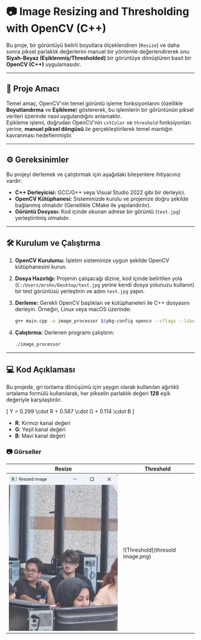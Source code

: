 # 📷 Image Resizing and Thresholding with OpenCV (C++)

Bu proje, bir görüntüyü belirli boyutlara ölçeklendiren (`Resize`) ve daha sonra piksel parlaklık değerlerini manuel bir yöntemle değerlendirerek onu **Siyah-Beyaz (Eşiklenmiş/Thresholded)** bir görüntüye dönüştüren basit bir **OpenCV (C++)** uygulamasıdır.

---

## 🚀 Proje Amacı

Temel amaç, OpenCV'nin temel görüntü işleme fonksiyonlarını (özellikle **Boyutlandırma** ve **Eşikleme**) göstererek, bu işlemlerin bir görüntünün piksel verileri üzerinde nasıl uygulandığını anlamaktır.  
Eşikleme işlemi, doğrudan OpenCV'nin `cvtColor` ve `threshold` fonksiyonları yerine, **manuel piksel döngüsü** ile gerçekleştirilerek temel mantığın kavranması hedeflenmiştir.

---

## ⚙️ Gereksinimler

Bu projeyi derlemek ve çalıştırmak için aşağıdaki bileşenlere ihtiyacınız vardır:

* **C++ Derleyicisi:** GCC/G++ veya Visual Studio 2022 gibi bir derleyici.  
* **OpenCV Kütüphanesi:** Sisteminizde kurulu ve projenize doğru şekilde bağlanmış olmalıdır (Genellikle CMake ile yapılandırılır).  
* **Görüntü Dosyası:** Kod içinde okunan adrese bir görüntü (`test.jpg`) yerleştirilmiş olmalıdır.  

---

## 🛠️ Kurulum ve Çalıştırma

1.  **OpenCV Kurulumu:** İşletim sisteminize uygun şekilde OpenCV kütüphanesini kurun.  
2.  **Dosya Hazırlığı:** Projenin çalışacağı dizine, kod içinde belirtilen yola (`C:/Users/mrshn/Desktop/test.jpg` yerine kendi dosya yolunuzu kullanın) bir test görüntüsü yerleştirin ve adını `test.jpg` yapın.  
3.  **Derleme:** Gerekli OpenCV başlıkları ve kütüphaneleri ile C++ dosyasını derleyin. Örneğin, Linux veya macOS üzerinde:

    ```bash
    g++ main.cpp -o image_processor $(pkg-config opencv --cflags --libs)
    ```

4.  **Çalıştırma:** Derlenen programı çalıştırın:

    ```bash
    ./image_processor
    ```

---

## 💻 Kod Açıklaması

Bu projede, gri tonlama dönüşümü için yaygın olarak kullanılan ağırlıklı ortalama formülü kullanılarak, her pikselin parlaklık değeri **128** eşik değeriyle karşılaştırılır.

\[
Y = 0.299 \cdot R + 0.587 \cdot G + 0.114 \cdot B
\]

- **R**: Kırmızı kanal değeri  
- **G**: Yeşil kanal değeri  
- **B**: Mavi kanal değeri  

### 📷 Görseller

| Resize | Threshold |
|--------|-----------|
| ![Resize](Resized_Image.png) | ![Threshold](thresold image.png) |




